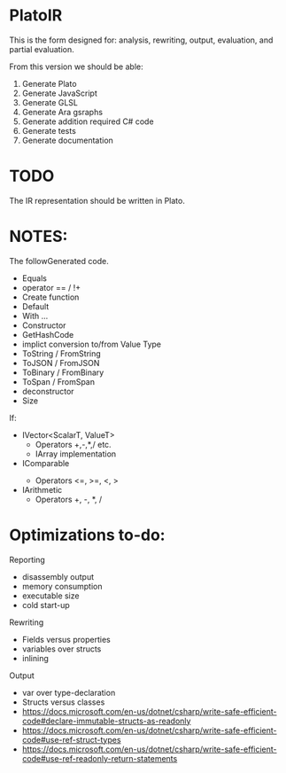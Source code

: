 ﻿# PlatoIR

This is the form designed for: analysis, rewriting, output, evaluation, and partial evaluation. 

From this version we should be able:

1. Generate Plato 
2. Generate JavaScript
3. Generate GLSL
4. Generate Ara gsraphs
5. Generate addition required C# code 
6. Generate tests
7. Generate documentation 

# TODO

The IR representation should be written in Plato.

# NOTES:

The followGenerated code.

* Equals
* operator == / !+
* Create function 
* Default 
* With ... 
* Constructor 
* GetHashCode
* implict conversion to/from Value Type
* ToString / FromString
* ToJSON / FromJSON
* ToBinary / FromBinary
* ToSpan / FromSpan
* deconstructor
* Size  

If: 

* IVector<ScalarT, ValueT>
	* Operators +,-,*,/ etc.
	* IArray implementation 
* IComparable<T>
	* Operators <=, >=, <, >
* IArithmetic 
	* Operators +, -, *, /

# Optimizations to-do:

Reporting
* disassembly output
* memory consumption
* executable size
* cold start-up

Rewriting
* Fields versus properties
* variables over structs
* inlining

Output
* var over type-declaration
* Structs versus classes
* https://docs.microsoft.com/en-us/dotnet/csharp/write-safe-efficient-code#declare-immutable-structs-as-readonly
* https://docs.microsoft.com/en-us/dotnet/csharp/write-safe-efficient-code#use-ref-struct-types
* https://docs.microsoft.com/en-us/dotnet/csharp/write-safe-efficient-code#use-ref-readonly-return-statements